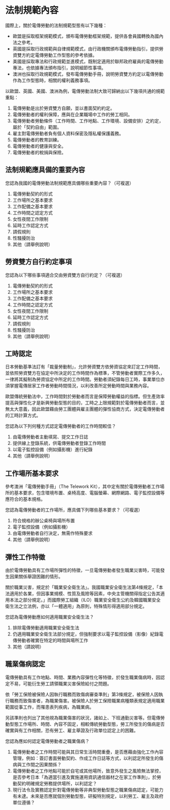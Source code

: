 # 法制規範內容

國際上，關於電傳勞動的法制規範型態有以下幾種：

* 歐盟是採取框架規範模式，頒布電傳勞動框架規範，提供各會員國轉換為國內法之參考。
* 英國是採取行政規範與自律規範模式，由行政機關頒布電傳勞動指引，提供勞資雙方約定電傳勞動工作型態的參考依據。
* 美國是採取專法和行政規範並進模式，既制定適用於聯邦政府雇員的電傳勞動專法，也依據專法頒布指引，說明細節性事項。
* 澳洲也採取行政規範模式，發布電傳勞動手冊，說明勞資雙方約定以電傳勞動作為工作型態時，相關的權利義務事項。

以歐盟、英國、美國、澳洲為例，電傳勞動法制大致可歸納出以下幾項共通的規範重點：

1. 電傳勞動是出於勞資雙方自願，並以書面契約約定。
2. 電傳勞動者的權利保障，應與在企業職場中工作的勞工相同。
3. 電傳勞動者勞動條件（工作時間、工作地點、工作環境、設備安排）之約定，屬於「契約自由」範圍。
4. 雇主對電傳勞動者負有個人資料保密及隱私權保護義務。
5. 電傳勞動者的教育訓練。
6. 電傳勞動者的健康與安全。
7. 電傳勞動者的稅捐與保險。

## 法制規範應具備的重要內容

您認為我國的電傳勞動法制規範應具備哪些重要內容？（可複選）

1. 電傳勞動契約的形式
2. 工作場所之基本要求
3. 工作配備之基本要求
4. 工作時間之認定方式
5. 女性夜間工作限制
6. 延時工作認定方式
7. 請假規則
8. 性騷擾防治
9. 其他（請舉例說明）

## 勞資雙方自行約定事項

您認為以下哪些事項適合交由勞資雙方自行約定？（可複選）

1. 電傳勞動契約的形式
2. 工作場所之基本要求
3. 工作配備之基本要求
4. 工作時間之認定方式
5. 女性夜間工作限制
6. 延時工作認定方式
7. 請假規則
8. 性騷擾防治
9. 其他（請舉例說明）

## 工時認定  

日本勞動基準法訂有「裁量勞動制」，允許勞資雙方依勞資協定來訂定工作時間，並依照勞資雙方在協定中所決定的工作時間作為標準，不管勞動者實際工作多久，一律將其擬制為勞資協定中所定的工作時間。勞動者須紀錄每日工時，事業單位亦須掌握電傳居家工作者勞動時間情況，以利改善所定勞動時間與業務內容。

歐盟傳統勞動法中，工作時間對於勞動者而言是保障勞動權益的指標。但生產效率提高與彈性化才是新興勞動型態的目的，工時之上限規範對於電傳勞動者而言，並無太大意義，因此歐盟藉由勞工團體與雇主團體的彈性協商方式，決定電傳勞動者的工時計算方式。

您認為以下列何種方式認定電傳勞動者的工作時間較佳？

1. 由電傳勞動者主動填寫、提交工作日誌
2. 提供線上登錄系統，供電傳勞動者登錄工作時間
3. 以電子監控設備（例如攝影機）進行紀錄
4. 其他（請舉例說明）

## 工作場所基本要求

參考澳洲「電傳勞動手冊」（The Telework Kit），其中定有關於電傳勞動者工作場所的基本要求，包含環境布置、桌椅高度、電腦螢幕、網際網路、電子監控設備等應符合的基本規格。

您認為電傳勞動者的工作場所，應具備下列哪些基本要求？（可複選）

1. 符合規格的辦公桌椅與場所布置
2. 電子監控設備（例如攝影機）
3. 由電傳勞動者自行決定，無需作特殊要求
4. 其他（請舉例說明）

## 彈性工作特徵  

由於電傳勞動具有工作場所彈性的特徵，一旦電傳勞動者發生職業災害時，可能發生因果關係舉證困難的情形。

關於職業災害，規定於「職業安全衛生法」。我國職業安全衛生法第4條規定，「本法適用於各業，但因事業規模、性質及風險等因素，中央主管機關得指定公告其適用本法之部分規定。」而國際勞工組織（ILO）職業安全衛生公約及韓國職業安全衛生法之立法例，亦以「一體適用」為原則，特殊情形得適用部分規定。

您認為電傳勞動應如何適用職業安全衛生法？

1. 排除電傳勞動適用職業安全衛生法
2. 仍適用職業安全衛生法部分規定，但強制要求以電子監控設備（影像）紀錄電傳勞動者確實在特定的時間與場所工作
3. 其他（請說明）

## 職業傷病認定 

電傳勞動具有工作地點、時間、業務內容彈性化等特徵，於發生職業傷病時，因認定不易，可能衍生勞工請領職業災害保險給付之問題。

依「勞工保險被保險人因執行職務而致傷病審查準則」第3條規定，被保險人因執行職務而致傷害者，為職業傷害。被保險人於勞工保險職業病種類表規定適用職業範圍從事工作，而罹患表列疾病，為職業病。

另該準則也列出了其他視為職業傷害的狀況，諸如上、下班通勤災害等。但電傳勞動型態工作場所、時間、內容不固定，相較傳統勞動型態，勞工所發生的傷病是否確實與有工作相關，恐有勞工、雇主舉證及行政單位認定上的困難。

您認為應如何認定電傳勞動者之職業傷病？

1. 電傳勞動者之工作時間可能與其日常生活時間重疊，是否應藉由強化工作內容管理，例如：簽訂書面勞動契約、作成工作日誌等方式，以利認定所發生的傷病與工作間之因果關係？
2. 電傳勞動者之工作地點可能於自宅或其他場所，致意外發生之風險無法掌控，是否參考日本「為適當引進及實施運用資訊通信器材之在家工作準則」，於勞動契約明確規定勞務提供場所，以利認定？
3. 現行法令及實務認定針對電傳勞動等非典型勞動型態之職業傷病認定，可能力有未逮。未來是否應就個別勞動型態，研擬特別規定，以利勞工、雇主及政府單位遵循？
